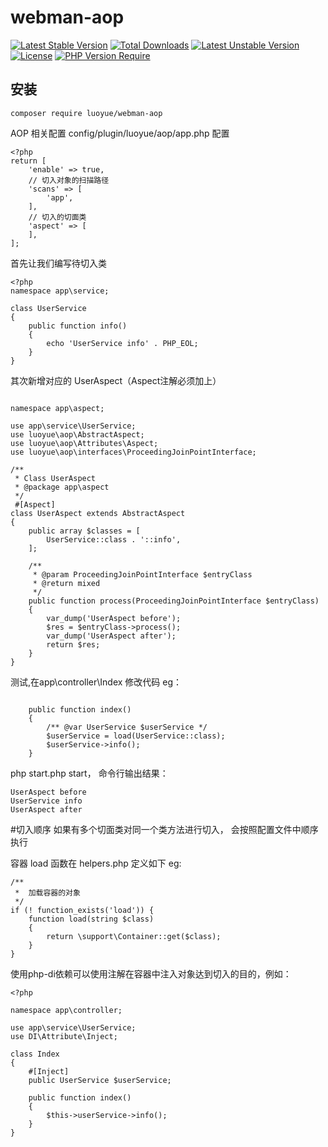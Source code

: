 # webman-aop

[![Latest Stable Version](http://poser.pugx.org/luoyue/webman-aop/v)](https://packagist.org/packages/luoyue/webman-aop)
[![Total Downloads](http://poser.pugx.org/luoyue/webman-aop/downloads)](https://packagist.org/packages/luoyue/webman-aop)
[![Latest Unstable Version](http://poser.pugx.org/luoyue/webman-aop/v/unstable)](https://packagist.org/packages/luoyue/webman-aop)
[![License](http://poser.pugx.org/luoyue/webman-aop/license)](https://packagist.org/packages/luoyue/webman-aop)
[![PHP Version Require](http://poser.pugx.org/luoyue/webman-aop/require/php)](https://packagist.org/packages/luoyue/webman-aop)


## 安装
```
composer require luoyue/webman-aop
```

AOP 相关配置
config/plugin/luoyue/aop/app.php 配置
```
<?php
return [
    'enable' => true,
    // 切入对象的扫描路径
    'scans' => [
        'app',
    ],
    // 切入的切面类
    'aspect' => [
    ],
];
```
首先让我们编写待切入类 
```
<?php
namespace app\service;

class UserService
{
    public function info()
    {
        echo 'UserService info' . PHP_EOL;
    }
}
```
其次新增对应的 UserAspect（Aspect注解必须加上）

```

namespace app\aspect;

use app\service\UserService;
use luoyue\aop\AbstractAspect;
use luoyue\aop\Attributes\Aspect;
use luoyue\aop\interfaces\ProceedingJoinPointInterface;

/**
 * Class UserAspect
 * @package app\aspect
 */
 #[Aspect]
class UserAspect extends AbstractAspect
{
    public array $classes = [
        UserService::class . '::info',
    ];

    /**
     * @param ProceedingJoinPointInterface $entryClass
     * @return mixed
     */
    public function process(ProceedingJoinPointInterface $entryClass)
    {
        var_dump('UserAspect before');
        $res = $entryClass->process();
        var_dump('UserAspect after');
        return $res;
    }
}
```

测试,在app\controller\Index 修改代码 eg：

```

    public function index()
    {
        /** @var UserService $userService */
        $userService = load(UserService::class);
        $userService->info();
    }

```
php start.php start， 命令行输出结果：
```
UserAspect before 
UserService info
UserAspect after 
```
#切入顺序
如果有多个切面类对同一个类方法进行切入， 会按照配置文件中顺序执行

容器 load 函数在 helpers.php 定义如下 eg:
```
/**
 *  加载容器的对象
 */
if (! function_exists('load')) {
    function load(string $class)
    {
        return \support\Container::get($class);
    }
}
```

使用php-di依赖可以使用注解在容器中注入对象达到切入的目的，例如：


```
<?php

namespace app\controller;

use app\service\UserService;
use DI\Attribute\Inject;

class Index
{
    #[Inject]
    public UserService $userService;

    public function index()
    {
        $this->userService->info();
    }
}
```